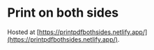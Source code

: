 # Print on both sides

Hosted at [https://printpdfbothsides.netlify.app/](https://printpdfbothsides.netlify.app/).